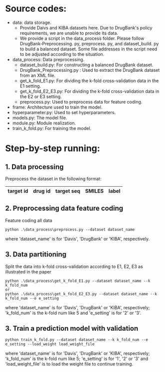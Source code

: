 #  Source codes:


+ data: data storage.
  +  Provide Daivs and KIBA datasets here. Due to DrugBank's policy requirements, we are unable to provide its data.
  +  We provide a script in the data_process folder. Please follow DrugBank-Preprocessing. py, preprocess. py, and dataset_build. py to build a balanced dataset. Some file addresses in the script need to be adjusted according to the situation.
+ data_process: Data preprocessing.
  + dataset_build.py: For constructing a balanced DrugBank dataset.
  + DrugBank_Preprocessing.py : Used to extract the DrugBank dataset from an XML file.
  + get_k_fold_E1.py: For dividing the k-fold cross-validation data in the E1 setting.
  + get_k_fold_E2_E3.py: For dividing the k-fold cross-validation data in the E2 or E3 setting.
  + preprocess.py: Used to preprocess data for feature coding.
+ frame: Architecture used to train the model.
+ hyperparameter.py: Used to set hyperparameters.
+ models.py: The model file.
+ module.py: Module realization.
+ train_k_fold.py: For training the model.

# Step-by-step running:

## 1. Data processing

Preprocess the dataset in the following format:

| target id | drug id | target seq | SMILES | label |
|:---------:|:-------:|:----------:|:------:|:-----:|

## 2. Preprocessing data feature coding

Feature coding all data

```
python .\data_process\preprocess.py --dataset dataset_name
```

where 'dataset_name' is for 'Davis', 'DrugBank' or 'KIBA', respectively.

## 3. Data partitioning
Split the data into k-fold cross-validation according to E1, E2, E3 as illustrated in the paper

```
python .\data_process\get_k_fold_E1.py --dataset dataset_name --k k_fold_num
or
python .\data_process\get_k_fold_E2_E3.py --dataset dataset_name --k k_fold_num --e e_setting
```

where 'dataset_name' is for 'Davis', 'DrugBank' or 'KIBA', respectively; 'k_fold_num' is the k-fold num like 5 and 'e_setting' is for '2' or '3'.

## 3. Train a prediction model with validation 

```
python train_k_fold.py --dataset dataset_name --k k_fold_num --e e_setting --load_weight load_weight_file
```
where 'dataset_name' is for 'Davis', 'DrugBank' or 'KIBA', respectively; 'k_fold_num' is the k-fold num like 5; 'e_setting' is for '1', '2' or '3' and 'load_weight_file' is to load the weight file to continue training.
